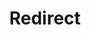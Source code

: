 ﻿---
layout: src/layouts/Redirect.astro
title: Redirect
redirect: https://octopus.com/docs/security/users-and-teams/auditing/index
pubDate:  2023-01-01
navSearch: false
navSitemap: false
navMenu: false
---
